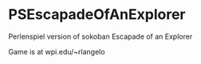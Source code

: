 # PSEscapadeOfAnExplorer
Perlenspiel version of sokoban Escapade of an Explorer

Game is at wpi.edu/~rlangelo
